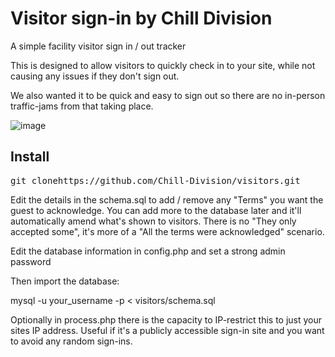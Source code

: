 # Visitor sign-in by Chill Division
A simple facility visitor sign in / out tracker

This is designed to allow visitors to quickly check in to your site, while not causing any issues if they don't sign out.

We also wanted it to be quick and easy to sign out so there are no in-person traffic-jams from that taking place.

![image](https://github.com/user-attachments/assets/00f7afc7-c646-4c2a-b93b-92184f5ee422)

## Install
<pre>git clonehttps://github.com/Chill-Division/visitors.git</pre>

Edit the details in the schema.sql to add / remove any "Terms" you want the guest to acknowledge. You can add more to the database later and it'll automatically amend what's shown to visitors. There is no "They only accepted some", it's more of a "All the terms were acknowledged" scenario.

Edit the database information in config.php and set a strong admin password

Then import the database:

</pre>mysql -u your_username -p < visitors/schema.sql</pre>

Optionally in process.php there is the capacity to IP-restrict this to just your sites IP address. Useful if it's a publicly accessible sign-in site and you want to avoid any random sign-ins.
